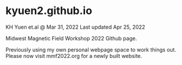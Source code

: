 # kyuen2.github.io

KH Yuen et.al @ Mar 31, 2022
Last updated Apr 25, 2022

Midwest Magnetic Field Workshop 2022 Github page. 

Previously using my own personal webpage space to work things out. Please now visit mmf2022.org for a newly built website.




